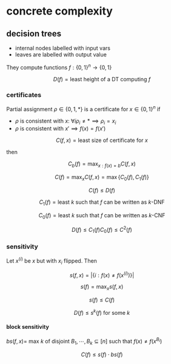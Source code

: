 # concrete complexity

## decision trees

- internal nodes labelled with input vars
- leaves are labelled with output value

They compute functions $f: \{0, 1\}^n \to \{0, 1\}$

$$
D(f) = \text{least height of a DT computing } f
$$

### certificates

Partial assignment $\rho \in \{0, 1, *\}$ is a certificate for $x \in \{0, 1\}^n$ if

- $\rho$ is consistent with $x$: $\forall i \rho_i \ne * \implies \rho_i = x_i$
- $\rho$ is consistent with $x' \implies f(x) = f(x')$

$$
C(f, x) = \text{least size of certificate for } x
$$

then

$$
C_b(f) = \max_{x: f(x) = b} C(f, x)
$$

$$
C(f) = \max_x C(f, x) = \max\{C_0(f), C_1(f)\}
$$

$$
C(f) \le D(f)
$$

$$
C_1(f) = \text{least } k \text{ such that } f \text{ can be written as } k\text{-DNF}
$$

$$
C_0(f) = \text{least } k \text{ such that } f \text{ can be written as } k\text{-CNF}
$$

$$
D(f) \le C_1(f)C_0(f) \le C^2(f)
$$

### sensitivity

Let $x^{(i)}$ be $x$ but with $x_i$ flipped. Then

$$
s(f, x) = |\{i : f(x) \ne f(x^{(i)})\}|
$$

$$
s(f) = \max_x s(f, x)
$$

$$
s(f) \le C(f)
$$

$$
D(f) \le s^k(f) \text{ for some } k
$$

#### block sensitivity

$bs(f, x) =$ max $k$ of disjoint $B_1, \cdots, B_k \subseteq [n]$ such that $f(x) \ne f(x^{B_i})$

$$
C(f) \le s(f) \cdot bs(f)
$$
